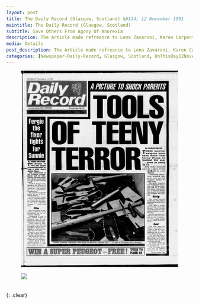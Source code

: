 ```yaml
---
layout: post
title: The Daily Record (Glasgow, Scotland) &#124; 12 November 1991
maintitle: The Daily Record (Glasgow, Scotland)
subtitle: Save Others From Agony Of Anorexia
description: The Article made refreance to Lena Zavaroni, Karen Carpenter, Michaela Strachan and others that had been efected by Anorexia.
media: Details
post_description: The Article made refreance to Lena Zavaroni, Karen Carpenter, Michaela Strachan and others that had been efected by Anorexia.
categories: [Newspaper-Daily-Record, Glasgow, Scotland, OnThisDay12November]
---
```


<figure class="fig1">
<a href="/assets/images/newspapers/1991-11-12-daily-record-fc.png"><img src="/assets/images/newspapers/1991-11-12-daily-record-fc.png" class="full-width zoom-in" /></a>
</figure>

<figure class="fig2">
<a href="/assets/images/newspapers/1991-11-12-daily-record-page-10.png"><img src="/assets/images/newspapers/1991-11-12-daily-record-page-10.png" class="full-width zoom-in" /></a>
</figure>

<br />{: .clear}

